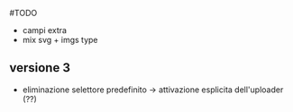 #TODO

* campi extra
* mix svg + imgs type

## versione 3
* eliminazione selettore predefinito → attivazione esplicita dell'uploader (??)
